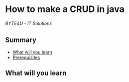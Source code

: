 
# How to make a CRUD in java
###### BYTE4U - IT Solutions

## Summary
- [What will you learn](#What-will-you-learn)
- [Prerequisites](#Prerequisites)

## What will you learn                

